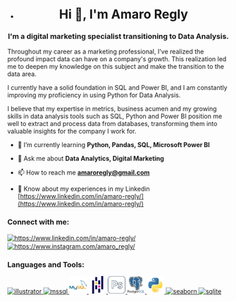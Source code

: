 - <h1 align="center">Hi 👋, I'm Amaro Regly</h1>
<h3 align="center">I'm a digital marketing specialist transitioning to Data Analysis.</h3>

Throughout my career as a marketing professional, I've realized the profound impact data can have on a company's growth. This realization led me to deepen my knowledge on this subject and make the transition to the data area.

I currently have a solid foundation in SQL and Power BI, and I am constantly improving my proficiency in using Python for Data Analysis.

I believe that my expertise in metrics, business acumen and my growing skills in data analysis tools such as SQL, Python and Power BI position me well to extract and process data from databases, transforming them into valuable insights for the company I work for.

- 🌱 I’m currently learning **Python, Pandas, SQL, Microsoft Power BI**

- 💬 Ask me about **Data Analytics, Digital Marketing**

- 📫 How to reach me **amaroregly@gmail.com**

- 📄 Know about my experiences in my Linkedin [https://www.linkedin.com/in/amaro-regly/](https://www.linkedin.com/in/amaro-regly/)

<h3 align="left">Connect with me:</h3>
<p align="left">
<a href="https://linkedin.com/in/https://www.linkedin.com/in/amaro-regly/" target="blank"><img align="center" src="https://raw.githubusercontent.com/rahuldkjain/github-profile-readme-generator/master/src/images/icons/Social/linked-in-alt.svg" alt="https://www.linkedin.com/in/amaro-regly/" height="30" width="40" /></a>
<a href="https://instagram.com/https://www.instagram.com/amaro_regly/" target="blank"><img align="center" src="https://raw.githubusercontent.com/rahuldkjain/github-profile-readme-generator/master/src/images/icons/Social/instagram.svg" alt="https://www.instagram.com/amaro_regly/" height="30" width="40" /></a>
</p>

<h3 align="left">Languages and Tools:</h3>
<p align="left"> <a href="https://www.adobe.com/in/products/illustrator.html" target="_blank" rel="noreferrer"> <img src="https://www.vectorlogo.zone/logos/adobe_illustrator/adobe_illustrator-icon.svg" alt="illustrator" width="40" height="40"/> </a> <a href="https://www.microsoft.com/en-us/sql-server" target="_blank" rel="noreferrer"> <img src="https://www.svgrepo.com/show/303229/microsoft-sql-server-logo.svg" alt="mssql" width="40" height="40"/> </a> <a href="https://www.mysql.com/" target="_blank" rel="noreferrer"> <img src="https://raw.githubusercontent.com/devicons/devicon/master/icons/mysql/mysql-original-wordmark.svg" alt="mysql" width="40" height="40"/> </a> <a href="https://pandas.pydata.org/" target="_blank" rel="noreferrer"> <img src="https://raw.githubusercontent.com/devicons/devicon/2ae2a900d2f041da66e950e4d48052658d850630/icons/pandas/pandas-original.svg" alt="pandas" width="40" height="40"/> </a> <a href="https://www.photoshop.com/en" target="_blank" rel="noreferrer"> <img src="https://raw.githubusercontent.com/devicons/devicon/master/icons/photoshop/photoshop-line.svg" alt="photoshop" width="40" height="40"/> </a> <a href="https://www.postgresql.org" target="_blank" rel="noreferrer"> <img src="https://raw.githubusercontent.com/devicons/devicon/master/icons/postgresql/postgresql-original-wordmark.svg" alt="postgresql" width="40" height="40"/> </a> <a href="https://www.python.org" target="_blank" rel="noreferrer"> <img src="https://raw.githubusercontent.com/devicons/devicon/master/icons/python/python-original.svg" alt="python" width="40" height="40"/> </a> <a href="https://seaborn.pydata.org/" target="_blank" rel="noreferrer"> <img src="https://seaborn.pydata.org/_images/logo-mark-lightbg.svg" alt="seaborn" width="40" height="40"/> </a> <a href="https://www.sqlite.org/" target="_blank" rel="noreferrer"> <img src="https://www.vectorlogo.zone/logos/sqlite/sqlite-icon.svg" alt="sqlite" width="40" height="40"/> </a> </p>


<!---
AmaroRegly/AmaroRegly is a ✨ special ✨ repository because its `README.md` (this file) appears on your GitHub profile.
You can click the Preview link to take a look at your changes.
--->
